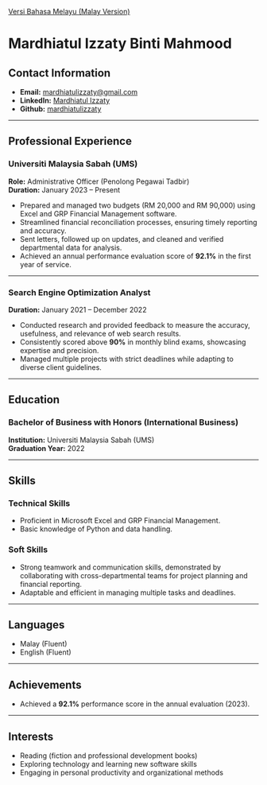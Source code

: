 [Versi Bahasa Melayu (Malay Version)](resume_my.md)

# Mardhiatul Izzaty Binti Mahmood

## Contact Information
- **Email:** mardhiatulizzaty@gmail.com
- **LinkedIn:** [Mardhiatul Izzaty](https://www.linkedin.com/in/mardhiatul-izzaty/)
- **Github:** [mardhiatulizzaty](https://github.com/mardhiatulizzaty)

---

## Professional Experience

### Universiti Malaysia Sabah (UMS)  
**Role:** Administrative Officer (Penolong Pegawai Tadbir)  
**Duration:** January 2023 – Present  

- Prepared and managed two budgets (RM 20,000 and RM 90,000) using Excel and GRP Financial Management software.  
- Streamlined financial reconciliation processes, ensuring timely reporting and accuracy.  
- Sent letters, followed up on updates, and cleaned and verified departmental data for analysis.  
- Achieved an annual performance evaluation score of **92.1%** in the first year of service.  

---

### Search Engine Optimization Analyst  
**Duration:** January 2021 – December 2022  

- Conducted research and provided feedback to measure the accuracy, usefulness, and relevance of web search results.  
- Consistently scored above **90%** in monthly blind exams, showcasing expertise and precision.  
- Managed multiple projects with strict deadlines while adapting to diverse client guidelines.  

---

## Education

### Bachelor of Business with Honors (International Business)  
**Institution:** Universiti Malaysia Sabah (UMS)  
**Graduation Year:** 2022  

---

## Skills

### Technical Skills
- Proficient in Microsoft Excel and GRP Financial Management.  
- Basic knowledge of Python and data handling.  

### Soft Skills
- Strong teamwork and communication skills, demonstrated by collaborating with cross-departmental teams for project planning and financial reporting.  
- Adaptable and efficient in managing multiple tasks and deadlines.  

---

## Languages
- Malay (Fluent)  
- English (Fluent)  

---

## Achievements
- Achieved a **92.1%** performance score in the annual evaluation (2023).  

---

## Interests
- Reading (fiction and professional development books)
- Exploring technology and learning new software skills
- Engaging in personal productivity and organizational methods
